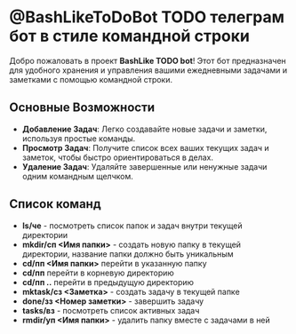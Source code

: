 # @BashLikeToDoBot TODO телеграм бот в стиле командной строки

Добро пожаловать в проект **BashLike TODO bot**! Этот бот предназначен для удобного хранения и управления вашими ежедневными задачами и заметками с помощью командной строки.

## Основные Возможности

- **Добавление Задач**: Легко создавайте новые задачи и заметки, используя простые команды.
- **Просмотр Задач**: Получите список всех ваших текущих задач и заметок, чтобы быстро ориентироваться в делах.
- **Удаление Задач**: Удаляйте завершенные или ненужные задачи одним командным щелчком.


## Список команд
- **ls/че** - посмотреть список папок и задач внутри текущей директории
- **mkdir/сп <Имя папки>** - создать новую папку в текущей директории, название папки должно быть уникальным
- **cd/пп <Имя папки>** перейти в указанную папку 
- **cd/пп** перейти в корневую директорию 
- **cd/пп ..** перейти в предыдущую директорию 
- **mktask/сз <Заметка>** - создать задачу в текущей папке
- **done/зз <Номер заметки>** - завершить задачу
- **tasks/вз** - посмотреть список активных задач
- **rmdir/уп <Имя папки>** - удалить папку вместе с задачами в ней
